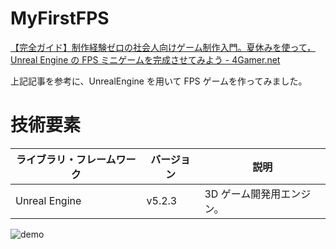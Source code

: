 # MyFirstFPS

[【完全ガイド】制作経験ゼロの社会人向けゲーム制作入門。夏休みを使って，Unreal Engine の FPS ミニゲームを完成させてみよう - 4Gamer.net](https://www.4gamer.net/games/210/G021013/20240606033/)

上記記事を参考に、UnrealEngine を用いて FPS ゲームを作ってみました。

# 技術要素

| ライブラリ・フレームワーク | バージョン | 説明                      |
| -------------------------- | ---------- | ------------------------- |
| Unreal Engine              | v5.2.3     | 3D ゲーム開発用エンジン。 |

![demo](/docs/assets/my-first-fps.gif)
